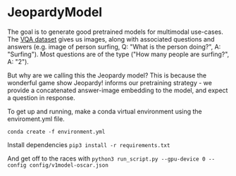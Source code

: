 # JeopardyModel

The goal is to generate good pretrained models for multimodal use-cases. The [VQA dataset](https://visualqa.org/) gives us images, along with associated questions and answers (e.g. image of person surfing, Q: "What is the person doing?", A: "Surfing"). Most questions are of the type ("How many people are surfing?", A: "2"). 

But why are we calling this the Jeopardy model? This is because the wonderful game show Jeopardy! informs our pretraining strategy - we provide a concatenated answer-image embedding to the model, and expect a question in response.


To get up and running, make a conda virtual environment using the enviroment.yml file. 

`conda create -f environment.yml`

Install dependencies `pip3 install -r requirements.txt`

And get off to the races with `python3 run_script.py --gpu-device 0 --config config/v1model-oscar.json`
